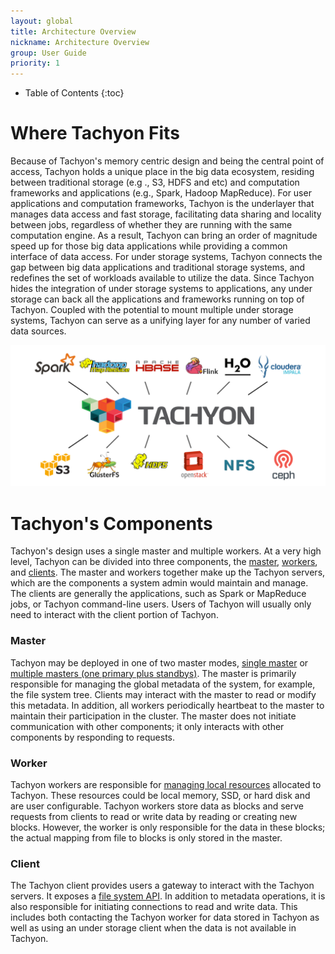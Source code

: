 ```yaml
---
layout: global
title: Architecture Overview
nickname: Architecture Overview
group: User Guide
priority: 1
---
```


* Table of Contents
{:toc}

# Where Tachyon Fits

Because of Tachyon's memory centric design and being the central point of access,
Tachyon holds a unique place in the big data ecosystem, residing between traditional storage (e.g
., S3, HDFS and etc) and computation frameworks and applications (e.g., Spark, Hadoop MapReduce). 
For user applications and computation frameworks, Tachyon is the underlayer that
manages data access and fast storage, facilitating data sharing and locality between jobs,
regardless of whether they are running with the same computation engine. As a result,
Tachyon can bring an order of magnitude speed up for those big data applications while providing a 
common interface of data access. For under storage systems,
Tachyon connects the gap between big data applications and traditional storage systems, and
redefines the set of workloads available to utilize the data. Since Tachyon hides the
integration of under storage systems to applications, any under storage can back all the
applications and frameworks running on top of Tachyon. Coupled with the potential to mount multiple
under storage systems, Tachyon can serve as a unifying layer for any number of varied data sources.

![Stack](./img/stack.png)

# Tachyon's Components

Tachyon's design uses a single master and multiple workers. At a very high level, Tachyon can be divided
into three components, the [master](#master), [workers](#worker), and [clients](#client). The master
and workers together make up the Tachyon servers, which are the components a system admin would
maintain and manage. The clients are generally the applications, such as Spark or MapReduce jobs,
or Tachyon command-line users. Users of Tachyon will usually only need to interact with the client 
portion of Tachyon.

### Master

Tachyon may be deployed in one of two master modes, [single master](Running-Tachyon-Locally.html) or
[multiple masters (one primary plus standbys)](Running-Tachyon-Fault-Tolerant-on-EC2). The master is 
primarily responsible for managing the global metadata of the system, for example, the file system tree.
Clients may interact with the master to read or modify this metadata. In addition, all workers
periodically heartbeat to the master to maintain their participation in the cluster. The master
does not initiate communication with other components; it only interacts with other components by
responding to requests.

### Worker

Tachyon workers are responsible for [managing local resources](Tiered-Storage-on-Tachyon.html)
allocated to Tachyon. These resources could be local memory, SSD, or hard disk and are user
configurable. Tachyon workers store data as blocks and serve requests from clients to read or write
data by reading or creating new blocks. However, the worker is only responsible for the data in
these blocks; the actual mapping from file to blocks is only stored in the master.

### Client

The Tachyon client provides users a gateway to interact with the Tachyon servers. It exposes a
[file system API](File-System-API.html). In addition to metadata operations, it is also responsible
for initiating connections to read and write data. This includes both contacting the Tachyon
worker for data stored in Tachyon as well as using an under storage client when the data is not
available in Tachyon.
